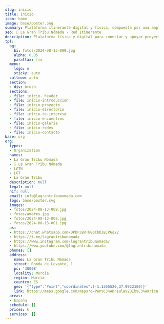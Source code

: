 ```yaml
---
slug: inicio
title: Inicio
icon: home
image: base/poster.png
summary: Plataforma itinerante digital y física, compuesta por una amplia diversidad de personas con un enfoque de vida y valores similares, que buscan potenciar sus dones y desarrollar una vida compartida, libre y dinámica.
seo: 👣 La Gran Tribu Nómada - Red Itinerante
description: Plataforma física y digital para conectar y apoyar proyectos, espacios, comunidades y personitas que buscan una vida alternativa.
tpl:
  bg:
    bi: fotos/2024-08-13-009.jpg
    alpha: 0.85
    parallax: fix
  menu:
    logo: n
    sticky: auto
  callnow: auto
  section:
  - div: brush
  sections:
  - file: inicio-_header
  - file: inicio-introduccion
  - file: inicio-proyecto
  - file: inicio-directorio
  - file: inicio-te-interesa
  - file: inicio-encuentros
  - file: inicio-galeria
  - file: inicio-redes
  - file: inicio-contacto
base: org
org:
  types:
  - Organization
  names:
  - La Gran Tribu Nómada
  - 👣 La Gran Tribu Nómada
  - LGTN
  - LGT
  - La Gran Tribu
  description: null
  legal: null
  nif: null
  email: info@lagrantribunomada.com
  logo: base/poster.svg
  images:
  - fotos/2024-08-13-009.jpg
  - fotos/amores.jpg
  - fotos/2024-08-13-008.jpg
  - fotos/2024-08-13-001.jpg
  as:
  - https://chat.whatsapp.com/DPbPJBRTk8pChDJBJP6q22
  - https://t.me/lagrantribunomada
  - https://www.instagram.com/lagrantribunomada/
  - https://www.youtube.com/@lagrantribunomada
  phones: []
  address:
    name: La Gran Tribu Nómada
    street: Ronda de Levante, 1
    pc: '30008'
    locality: Murcia
    region: Murcia
    country: ES
    geo: '{"type":"Point","coordinates":[-1.1306520,37.9922180]}'
    link: https://maps.google.com/maps?q=Pen%C3%ADnsula%20Ib%C3%A9rica
  areas:
  - España
  schedule: []
  prices: €
  services: []
---
```


